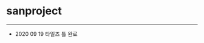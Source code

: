 # sanproject
------------------------------------------------------------------  
- 2020 09 19 타일즈 틀 완료
